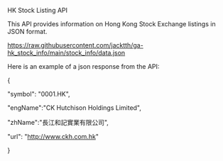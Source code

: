 HK Stock Listing API

This API provides information on Hong Kong Stock Exchange listings in JSON format.

https://raw.githubusercontent.com/jacktth/ga-hk_stock_info/main/stock_info/data.json


Here is an example of a json response from the API:

{

  "symbol": "0001.HK",
 
  "engName":"CK Hutchison Holdings Limited",
  
  "zhName":"長江和記實業有限公司",
  
  "url": "http://www.ckh.com.hk"

}


